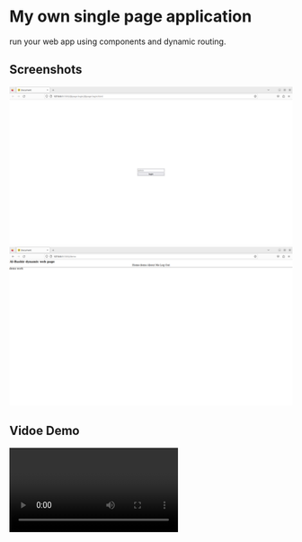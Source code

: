 # My own single page application
run your web app using components and dynamic routing.

## Screenshots

![App Screenshot](img/login)
![App Screenshot](img/home)


## Vidoe Demo

<video src='./demo.mp4' type="video/webm" controls autoplay/>


